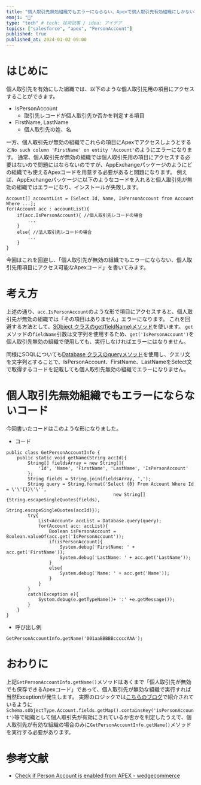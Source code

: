 ```yaml
---
title: "個人取引先無効組織でもエラーにならない、Apexで個人取引先有効組織にしかない項目へアクセスする方法"
emoji: "🏅"
type: "tech" # tech: 技術記事 / idea: アイデア
topics: ["salesforce", "apex", "PersonAccount"]
published: true
published_at: 2024-01-02 09:00
---
```


# はじめに
個人取引先を有効にした組織では、以下のような個人取引先用の項目にアクセスすることができます。

- IsPersonAccount
  - 取引先レコードが個人取引先か否かを判定する項目
- FirstName, LastName
  - 個人取引先の姓、名

一方、個人取引先が無効の組織でこれらの項目にApexでアクセスしようとすると`No such column 'FirstName' on entity 'Account'`のようにエラーになります。
通常、個人取引先が無効の組織では個人取引先用の項目にアクセスする必要はないので問題にはならないのですが、AppExchangeパッケージのようにどの組織でも使えるApexコードを用意する必要があると問題になります。
例えば、AppExchangeパッケージに以下のようなコードを入れると個人取引先が無効の組織ではエラーになり、インストールが失敗します。

```apex
Account[] accountList = [Select Id, Name, IsPersonAccount from Account Where ...];
for(Account acc : accountList){
    if(acc.IsPersonAccount){ //個人取引先レコードの場合
        ...
    }
    else{ //法人取引先レコードの場合
        ...
    }
}
```

今回はこれを回避し、「個人取引先が無効の組織でもエラーにならない、個人取引先用項目にアクセス可能なApexコード」を書いてみます。

# 考え方
上述の通り、`acc.IsPersonAccount`のような形で項目にアクセスすると、個人取引先が無効の組織では「その項目はありません」エラーになります。
これを回避する方法として、[SObject クラスのget(fieldName)メソッド](https://developer.salesforce.com/docs/atlas.ja-jp.apexcode.meta/apexcode/apex_methods_system_sobject.htm#apex_System_SObject_get)を使います。
`get`メソッドの`fieldName`引数は文字列を使用するため、`get('IsPersonAccount')`を個人取引先無効の組織で使用しても、実行しなければエラーにはなりません。

同様にSOQLについても[Database クラスのqueryメソッド](https://developer.salesforce.com/docs/atlas.ja-jp.apexcode.meta/apexcode/apex_methods_system_database.htm#apex_System_Database_query)を使用し、クエリ文を文字列とすることで、IsPersonAccount、FirstName、LastNameをSelect文で取得するコードを記載しても個人取引先無効の組織でエラーになりません。

# 個人取引先無効組織でもエラーにならないコード
今回書いたコードはこのような形になりました。

- コード

```apex
public class GetPersonAccountInfo {
    public static void getName(String accId){
        String[] fieldsArray = new String[]{
            'Id', 'Name', 'FirstName', 'LastName', 'IsPersonAccount'
        };
        String fields = String.join(fieldsArray, ',');
        String query = String.format('Select {0} From Account Where Id = \'\'{1}\'\'',
                                        new String[]{String.escapeSingleQuotes(fields),
                                        String.escapeSingleQuotes(accId)});
        try{
            List<Account> accList = Database.query(query);
            for(Account acc: accList){
                Boolean isPersonAccount = Boolean.valueOf(acc.get('IsPersonAccount'));
                if(isPersonAccount){
                    System.debug('FirstName: ' + acc.get('FirstName'));
                    System.debug('LastName: ' + acc.get('LastName'));
                }
                else{
                    System.debug('Name: ' + acc.get('Name'));
                }
            }
        }
        catch(Exception e){
            System.debug(e.getTypeName()+ ':' +e.getMessage());
        }
    }
}
```

- 呼び出し例

```apex
GetPersonAccountInfo.getName('001aaBBBBBcccccAAA');
```

# おわりに
上記`GetPersonAccountInfo.getName()`メソッドはあくまで「個人取引先が無効でも保存できるApexコード」であって、個人取引先が無効な組織で実行すれば当然Exceptionが発生します。
実際のロジックでは[こちらのブログ](https://tyoshikawa1106.hatenablog.com/entry/2019/08/16/080827)で紹介されているように`Schema.sObjectType.Account.fields.getMap().containsKey('isPersonAccount')`等で組織として個人取引先が有効にされているか否かを判定したうえで、個人取引先が有効な組織の場合のみに`GetPersonAccountInfo.getName()`メソッドを実行する必要があります。

# 参考文献
- [Check if Person Account is enabled from APEX - wedgecommerce](https://wedgecommerce.com/check-person-account-enabled-apex/)
